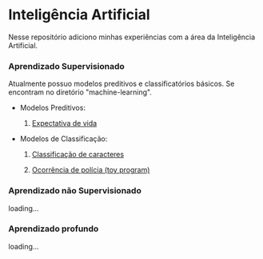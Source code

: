 # Inteligência Artificial

Nesse repositório adiciono minhas experiências com a área da Inteligência Artificial.

### Aprendizado Supervisionado

Atualmente possuo modelos preditivos e classificatórios básicos. Se encontram no diretório "machine-learning".

- Modelos Preditivos: 

    1. [Expectativa de vida](https://github.com/gmarinho2/artificial-inteligence/blob/main/machine-learning/multiple-linear-regression.py)

- Modelos de Classificação:

    1. [Classificação de caracteres](https://github.com/gmarinho2/artificial-inteligence/blob/main/machine-learning/handwrite-classifier.py)

    2. [Ocorrência de polícia (toy program)](https://github.com/gmarinho2/artificial-inteligence/blob/main/machine-learning/basic-classifier.py)


### Aprendizado não Supervisionado

loading...

### Aprendizado profundo

loading...
